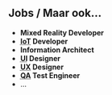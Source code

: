 Jobs **/ Maar ook...**
-------------------

- **Mixed Reality Developer**
- **<abbr title="Internet of Things">IoT</abbr> Developer**
- **Information Architect**
- **<abbr title="User Interface">UI</abbr> Designer**
- **<abbr title="User Experience">UX</abbr> Designer**
- **<abbr title="Quality Assurance">QA</abbr> Test Engineer**
- …